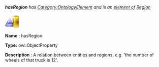 ___hasRegion__ 
 has
 [Category:OntologyElement](../../Category/OntologyElement "Category:OntologyElement") 
 and is an
 [element of](../../Property/ElementOf "Property:ElementOf") 
[Region](../../Submissions/Region "Submissions:Region")_




  





[![ObjectProperty](../images/thumb/c/c3/ObjectProperty.gif/45px-ObjectProperty.gif)](../../Image/ObjectProperty.gif "ObjectProperty")


__Name__ 
 : hasRegion
 



__Type:__ 
 owl:ObjectProperty
 



__Description__ 
 : A relation between entities and regions, e.g. 'the number of wheels of that truck is 12'.